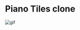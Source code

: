 # Piano Tiles clone

![gif](https://raw.githubusercontent.com/MarcinusX/piano_tiles/master/screenshot.gif)

